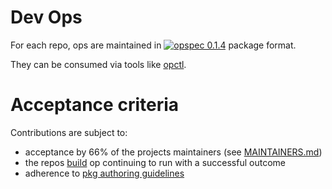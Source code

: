# Dev Ops

For each repo, ops are maintained in [![opspec 0.1.4](https://img.shields.io/badge/opspec-0.1.4-brightgreen.svg)](https://opspec.io/0.1.4/packages.html#format) package format. 

They can be consumed via tools like [opctl](https://opctl.io).

# Acceptance criteria

Contributions are subject to:

- acceptance by 66% of the projects maintainers (see [MAINTAINERS.md](MAINTAINERS.md))
- the repos [build](.opspec/build) op continuing to run with a successful outcome
- adherence to [pkg authoring guidelines](authoring-guidelines.md)
